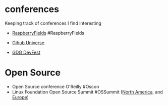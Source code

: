 # conferences
Keeping track of conferences I find interesting

+ [RaspberryFields](https://www.raspberrypi.org/raspberry-fields/) #RaspberryFields

+ [Gihub Universe](https://githubuniverse.com/) 

+ [GDG DevFest](https://devfest.gdg.org.ua/)

# Open Source #  
+ Open Source conference O'Reilly #Oscon
+ Linux Foundation Open Source Summit #OSSummit ([North America](https://events.linuxfoundation.org/events/open-source-summit-north-america-2018/), and [Europe](https://events.linuxfoundation.org/events/open-source-summit-europe-2018/))
